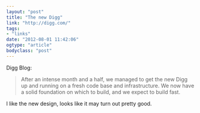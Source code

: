 ```yaml
---
layout: "post"
title: "The new Digg"
link: "http://digg.com/"
tags: 
- "links"
date: "2012-08-01 11:42:06"
ogtype: "article"
bodyclass: "post"
---
```


Digg Blog:

> After an intense month and a half, we managed to get the new Digg up and running on a fresh code base and infrastructure. We now have a solid foundation on which to build, and we expect to build fast.

I like the new design, looks like it may turn out pretty good.
